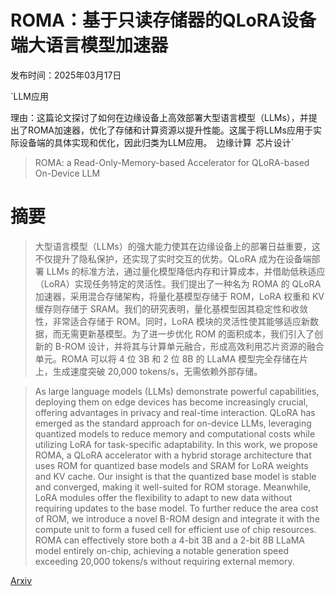 # ROMA：基于只读存储器的QLoRA设备端大语言模型加速器

发布时间：2025年03月17日

`LLM应用

理由：这篇论文探讨了如何在边缘设备上高效部署大型语言模型（LLMs），并提出了ROMA加速器，优化了存储和计算资源以提升性能。这属于将LLMs应用于实际设备端的具体实现和优化，因此归类为LLM应用。` `边缘计算` `芯片设计`

> ROMA: a Read-Only-Memory-based Accelerator for QLoRA-based On-Device LLM

# 摘要

> 大型语言模型（LLMs）的强大能力使其在边缘设备上的部署日益重要，这不仅提升了隐私保护，还实现了实时交互的优势。QLoRA 成为在设备端部署 LLMs 的标准方法，通过量化模型降低内存和计算成本，并借助低秩适应（LoRA）实现任务特定的灵活性。我们提出了一种名为 ROMA 的 QLoRA 加速器，采用混合存储架构，将量化基模型存储于 ROM，LoRA 权重和 KV 缓存则存储于 SRAM。我们的研究表明，量化基模型因其稳定性和收敛性，非常适合存储于 ROM。同时，LoRA 模块的灵活性使其能够适应新数据，而无需更新基模型。为了进一步优化 ROM 的面积成本，我们引入了创新的 B-ROM 设计，并将其与计算单元融合，形成高效利用芯片资源的融合单元。ROMA 可以将 4 位 3B 和 2 位 8B 的 LLaMA 模型完全存储在片上，生成速度突破 20,000 tokens/s，无需依赖外部存储。

> As large language models (LLMs) demonstrate powerful capabilities, deploying them on edge devices has become increasingly crucial, offering advantages in privacy and real-time interaction. QLoRA has emerged as the standard approach for on-device LLMs, leveraging quantized models to reduce memory and computational costs while utilizing LoRA for task-specific adaptability. In this work, we propose ROMA, a QLoRA accelerator with a hybrid storage architecture that uses ROM for quantized base models and SRAM for LoRA weights and KV cache. Our insight is that the quantized base model is stable and converged, making it well-suited for ROM storage. Meanwhile, LoRA modules offer the flexibility to adapt to new data without requiring updates to the base model. To further reduce the area cost of ROM, we introduce a novel B-ROM design and integrate it with the compute unit to form a fused cell for efficient use of chip resources. ROMA can effectively store both a 4-bit 3B and a 2-bit 8B LLaMA model entirely on-chip, achieving a notable generation speed exceeding 20,000 tokens/s without requiring external memory.

[Arxiv](https://arxiv.org/abs/2503.12988)